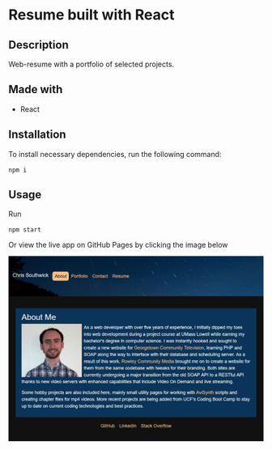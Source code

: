 # Resume built with React

## Description

Web-resume with a portfolio of selected projects.

## Made with
- React

## Installation

To install necessary dependencies, run the following command:

```
npm i
```

## Usage

Run
```
npm start
```

Or view the live app on GitHub Pages by clicking the image below

[![React resume](./react-resume.png)](https://csouthwick.github.io/react-portfolio/)

